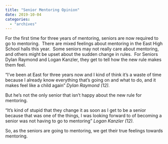 ```yaml
---
title: "Senior Mentoring Opinion"
date: 2019-10-04
categories: 
  - "archives"
---
```


For the first time for three years of mentoring, seniors are now required to go to mentoring.  There are mixed feelings about mentoring in the East High School halls this year.  Some seniors may not really care about mentoring, and others might be upset about the sudden change in rules.  For Seniors Dylan Raymond and Logan Kanzler, they get to tell how the new rule makes them feel. 

“I’ve been at East for three years now and I kind of think it’s a waste of time because I already know everything that’s going on and what to do, and it makes feel like a child again” _Dylan Raymond_ _(12)._ 

But he’s not the only senior that isn’t happy about the new rule for mentoring. 

“It’s kind of stupid that they change it as soon as I get to be a senior because that was one of the things, I was looking forward to of becoming a senior was not having to go to mentoring” _Logan Kanzler_ _(12)._ 

So, as the seniors are going to mentoring, we get their true feelings towards mentoring.

